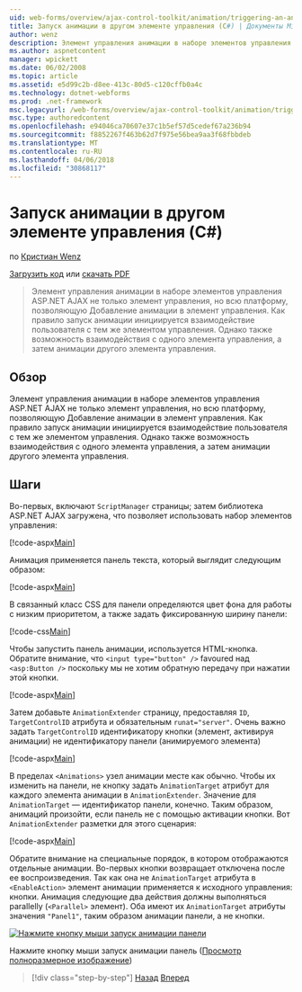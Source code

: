 ```yaml
---
uid: web-forms/overview/ajax-control-toolkit/animation/triggering-an-animation-in-another-control-cs
title: Запуск анимации в другом элементе управления (C#) | Документы Microsoft
author: wenz
description: Элемент управления анимации в наборе элементов управления ASP.NET AJAX не только элемент управления, но всю платформу, позволяющую Добавление анимации в элемент управления. Как правило, запуск...
ms.author: aspnetcontent
manager: wpickett
ms.date: 06/02/2008
ms.topic: article
ms.assetid: e5d99c2b-d8ee-413c-80d5-c120cffb0a4c
ms.technology: dotnet-webforms
ms.prod: .net-framework
msc.legacyurl: /web-forms/overview/ajax-control-toolkit/animation/triggering-an-animation-in-another-control-cs
msc.type: authoredcontent
ms.openlocfilehash: e94046ca70607e37c1b5ef57d5cedef67a236b94
ms.sourcegitcommit: f8852267f463b62d7f975e56bea9aa3f68fbbdeb
ms.translationtype: MT
ms.contentlocale: ru-RU
ms.lasthandoff: 04/06/2018
ms.locfileid: "30868117"
---
```

<a name="triggering-an-animation-in-another-control-c"></a>Запуск анимации в другом элементе управления (C#)
====================
по [Кристиан Wenz](https://github.com/wenz)

[Загрузить код](http://download.microsoft.com/download/f/9/a/f9a26acd-8df4-4484-8a18-199e4598f411/Animation8.cs.zip) или [скачать PDF](http://download.microsoft.com/download/6/7/1/6718d452-ff89-4d3f-a90e-c74ec2d636a3/animation8CS.pdf)

> Элемент управления анимации в наборе элементов управления ASP.NET AJAX не только элемент управления, но всю платформу, позволяющую Добавление анимации в элемент управления. Как правило запуск анимации инициируется взаимодействие пользователя с тем же элементом управления. Однако также возможность взаимодействия с одного элемента управления, а затем анимации другого элемента управления.


## <a name="overview"></a>Обзор

Элемент управления анимации в наборе элементов управления ASP.NET AJAX не только элемент управления, но всю платформу, позволяющую Добавление анимации в элемент управления. Как правило запуск анимации инициируется взаимодействие пользователя с тем же элементом управления. Однако также возможность взаимодействия с одного элемента управления, а затем анимации другого элемента управления.

## <a name="steps"></a>Шаги

Во-первых, включают `ScriptManager` страницы; затем библиотека ASP.NET AJAX загружена, что позволяет использовать набор элементов управления:

[!code-aspx[Main](triggering-an-animation-in-another-control-cs/samples/sample1.aspx)]

Анимация применяется панель текста, который выглядит следующим образом:

[!code-aspx[Main](triggering-an-animation-in-another-control-cs/samples/sample2.aspx)]

В связанный класс CSS для панели определяются цвет фона для работы с низким приоритетом, а также задать фиксированную ширину панели:

[!code-css[Main](triggering-an-animation-in-another-control-cs/samples/sample3.css)]

Чтобы запустить панель анимации, используется HTML-кнопка. Обратите внимание, что `<input type="button" />` favoured над `<asp:Button />` поскольку мы не хотим обратную передачу при нажатии этой кнопки.

[!code-aspx[Main](triggering-an-animation-in-another-control-cs/samples/sample4.aspx)]

Затем добавьте `AnimationExtender` страницу, предоставляя `ID`, `TargetControlID` атрибута и обязательным `runat="server"`. Очень важно задать `TargetControlID` идентификатору кнопки (элемент, активируя анимации) не идентификатору панели (анимируемого элемента)

[!code-aspx[Main](triggering-an-animation-in-another-control-cs/samples/sample5.aspx)]

В пределах `<Animations>` узел анимации месте как обычно. Чтобы их изменить на панели, не кнопку задать `AnimationTarget` атрибут для каждого элемента анимации в `AnimationExtender`. Значение для `AnimationTarget` — идентификатор панели, конечно. Таким образом, анимаций произойти, если панель не с помощью активации кнопки. Вот `AnimationExtender` разметки для этого сценария:

[!code-aspx[Main](triggering-an-animation-in-another-control-cs/samples/sample6.aspx)]

Обратите внимание на специальные порядок, в котором отображаются отдельные анимации. Во-первых кнопки возвращает отключена после ее воспроизведения. Так как она не `AnimationTarget` атрибута в `<EnableAction>` элемент анимации применяется к исходного управления: кнопки. Анимация следующие два действия должны выполняться parallelly (`<Parallel>` элемент). Оба имеют их `AnimationTarget` атрибуты значения `"Panel1"`, таким образом анимации панели, а не кнопки.


[![Нажмите кнопку мыши запуск анимации панели](triggering-an-animation-in-another-control-cs/_static/image2.png)](triggering-an-animation-in-another-control-cs/_static/image1.png)

Нажмите кнопку мыши запуск анимации панель ([Просмотр полноразмерное изображение](triggering-an-animation-in-another-control-cs/_static/image3.png))

> [!div class="step-by-step"]
> [Назад](disabling-actions-during-animation-cs.md)
> [Вперед](modifying-animations-from-the-server-side-cs.md)

